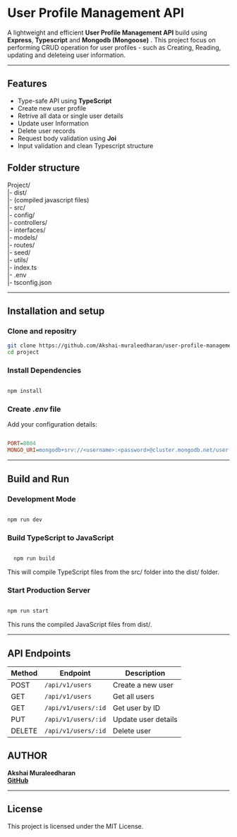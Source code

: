
# User Profile Management API


A lightweight and efficient **User Profile Management API** build using **Express**, **Typescript** and **Mongodb (Mongoose)** . This project focus on performing CRUD operation for user profiles - such as Creating, Reading, updating and deleteing user information. 

-----

## Features
- Type-safe API using **TypeScript**
- Create new user profile
- Retrive all data or single user details
- Update user Information 
- Delete user records
- Request body validation using **Joi**
- Input validation and clean Typescript structure



## Folder structure

 Project/ <br/>
|- dist/<br/>
 |- (compiled javascript files)<br/>
|- src/<br/>
 |- config/<br/>
 |- controllers/<br/>
 |- interfaces/<br/>
 |- models/<br/>
 |- routes/<br/>
 |- seed/<br/>
 |- utils/<br/>
 |- index.ts<br/>
|- .env<br/>
|- tsconfig.json<br/>




----

## Installation and setup

### Clone and repositry
```bash
git clone https://github.com/Akshai-muraleedharan/user-profile-management-typescript.git
cd project

```

### Install Dependencies

```bash

npm install

```

### Create ***.env*** file 

Add your configuration details:

```ini

PORT=8004
MONGO_URI=mongodb+srv://<username>:<password>@cluster.mongodb.net/user-profile-management

```
------

## Build and Run

 ### Development Mode
  ``` bash

  npm run dev

  ```

  ### Build TypeScript to JavaScript

  ``` bash

    npm run build
  ```

  This will compile TypeScript files from the src/ folder into the dist/ folder.


### Start Production Server

``` bash

npm run start

```

This runs the compiled JavaScript files from dist/.

-------

## API Endpoints

| Method | Endpoint            | Description         |
| ------ | ------------------- | ------------------- |
| POST   | `/api/v1/users`     | Create a new user   |
| GET    | `/api/v1/users`     | Get all users       |
| GET    | `/api/v1/users/:id` | Get user by ID      |
| PUT    | `/api/v1/users/:id` | Update user details |
| DELETE | `/api/v1/users/:id` | Delete user         |


## AUTHOR

**Akshai Muraleedharan**<br/>
**[GitHub](https://github.com/Akshai-muraleedharan/)**<br/>


-----

## License

This project is licensed under the MIT License.